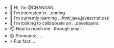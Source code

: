 - 👋 Hi, I’m @CHANDAN
- 👀 I’m interested in ...coding
- 🌱 I’m currently learning ...html,java,javascript,css
- 💞️ I’m looking to collaborate on ...developers
- 📫 How to reach me ..through email.
- 😄 Pronouns: ...
- ⚡ Fun fact: ...

<!---
rockchandu/rockchandu is a ✨ special ✨ repository because its `README.md` (this file) appears on your GitHub profile.
You can click the Preview link to take a look at your changes.
--->
